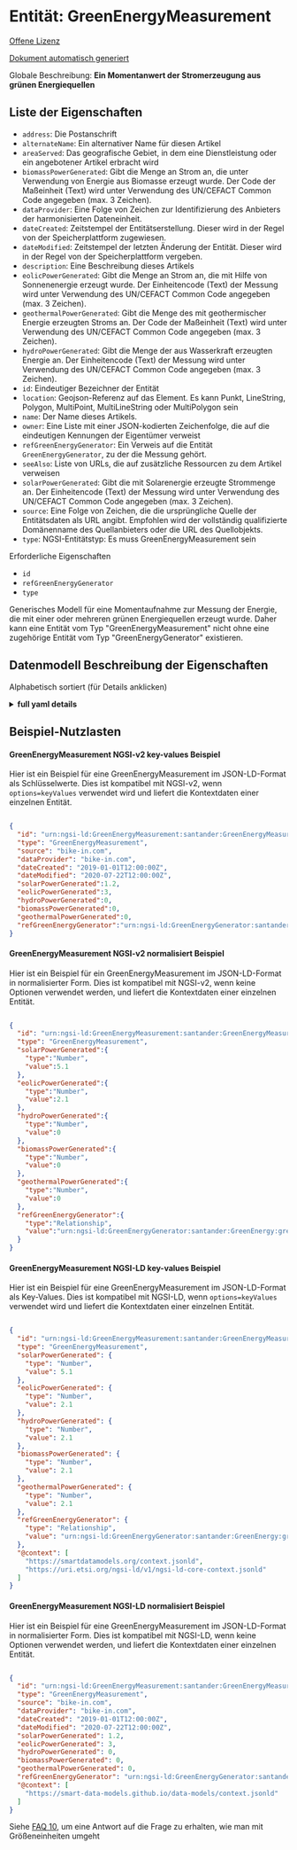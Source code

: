 Entität: GreenEnergyMeasurement  
===============================  
[Offene Lizenz](https://github.com/smart-data-models//dataModel.GreenEnergy/blob/master/GreenEnergyMeasurement/LICENSE.md)  
[Dokument automatisch generiert](https://docs.google.com/presentation/d/e/2PACX-1vTs-Ng5dIAwkg91oTTUdt8ua7woBXhPnwavZ0FxgR8BsAI_Ek3C5q97Nd94HS8KhP-r_quD4H0fgyt3/pub?start=false&loop=false&delayms=3000#slide=id.gb715ace035_0_60)  
Globale Beschreibung: **Ein Momentanwert der Stromerzeugung aus grünen Energiequellen**  

## Liste der Eigenschaften  

- `address`: Die Postanschrift  - `alternateName`: Ein alternativer Name für diesen Artikel  - `areaServed`: Das geografische Gebiet, in dem eine Dienstleistung oder ein angebotener Artikel erbracht wird  - `biomassPowerGenerated`: Gibt die Menge an Strom an, die unter Verwendung von Energie aus Biomasse erzeugt wurde. Der Code der Maßeinheit (Text) wird unter Verwendung des UN/CEFACT Common Code angegeben (max. 3 Zeichen).  - `dataProvider`: Eine Folge von Zeichen zur Identifizierung des Anbieters der harmonisierten Dateneinheit.  - `dateCreated`: Zeitstempel der Entitätserstellung. Dieser wird in der Regel von der Speicherplattform zugewiesen.  - `dateModified`: Zeitstempel der letzten Änderung der Entität. Dieser wird in der Regel von der Speicherplattform vergeben.  - `description`: Eine Beschreibung dieses Artikels  - `eolicPowerGenerated`: Gibt die Menge an Strom an, die mit Hilfe von Sonnenenergie erzeugt wurde. Der Einheitencode (Text) der Messung wird unter Verwendung des UN/CEFACT Common Code angegeben (max. 3 Zeichen).  - `geothermalPowerGenerated`: Gibt die Menge des mit geothermischer Energie erzeugten Stroms an. Der Code der Maßeinheit (Text) wird unter Verwendung des UN/CEFACT Common Code angegeben (max. 3 Zeichen).  - `hydroPowerGenerated`: Gibt die Menge der aus Wasserkraft erzeugten Energie an. Der Einheitencode (Text) der Messung wird unter Verwendung des UN/CEFACT Common Code angegeben (max. 3 Zeichen).  - `id`: Eindeutiger Bezeichner der Entität  - `location`: Geojson-Referenz auf das Element. Es kann Punkt, LineString, Polygon, MultiPoint, MultiLineString oder MultiPolygon sein  - `name`: Der Name dieses Artikels.  - `owner`: Eine Liste mit einer JSON-kodierten Zeichenfolge, die auf die eindeutigen Kennungen der Eigentümer verweist  - `refGreenEnergyGenerator`: Ein Verweis auf die Entität `GreenEnergyGenerator`, zu der die Messung gehört.  - `seeAlso`: Liste von URLs, die auf zusätzliche Ressourcen zu dem Artikel verweisen  - `solarPowerGenerated`: Gibt die mit Solarenergie erzeugte Strommenge an. Der Einheitencode (Text) der Messung wird unter Verwendung des UN/CEFACT Common Code angegeben (max. 3 Zeichen).  - `source`: Eine Folge von Zeichen, die die ursprüngliche Quelle der Entitätsdaten als URL angibt. Empfohlen wird der vollständig qualifizierte Domänenname des Quellanbieters oder die URL des Quellobjekts.  - `type`: NGSI-Entitätstyp: Es muss GreenEnergyMeasurement sein    
Erforderliche Eigenschaften  
- `id`  - `refGreenEnergyGenerator`  - `type`    
Generisches Modell für eine Momentaufnahme zur Messung der Energie, die mit einer oder mehreren grünen Energiequellen erzeugt wurde. Daher kann eine Entität vom Typ "GreenEnergyMeasurement" nicht ohne eine zugehörige Entität vom Typ "GreenEnergyGenerator" existieren.  
## Datenmodell Beschreibung der Eigenschaften  
Alphabetisch sortiert (für Details anklicken)  
<details><summary><strong>full yaml details</strong></summary>    
```yaml  
GreenEnergyMeasurement:    
  description: 'A instantaneous measure of power generation using green energy sources'    
  properties:    
    address:    
      description: 'The mailing address'    
      properties:    
        addressCountry:    
          description: 'Property. The country. For example, Spain. Model:''https://schema.org/addressCountry'''    
          type: string    
        addressLocality:    
          description: 'Property. The locality in which the street address is, and which is in the region. Model:''https://schema.org/addressLocality'''    
          type: string    
        addressRegion:    
          description: 'Property. The region in which the locality is, and which is in the country. Model:''https://schema.org/addressRegion'''    
          type: string    
        postOfficeBoxNumber:    
          description: 'Property. The post office box number for PO box addresses. For example, 03578. Model:''https://schema.org/postOfficeBoxNumber'''    
          type: string    
        postalCode:    
          description: 'Property. The postal code. For example, 24004. Model:''https://schema.org/https://schema.org/postalCode'''    
          type: string    
        streetAddress:    
          description: 'Property. The street address. Model:''https://schema.org/streetAddress'''    
          type: string    
      type: object    
      x-ngsi:    
        model: https://schema.org/address    
        type: Property    
    alternateName:    
      description: 'An alternative name for this item'    
      type: string    
      x-ngsi:    
        type: Property    
    areaServed:    
      description: 'The geographic area where a service or offered item is provided'    
      type: string    
      x-ngsi:    
        model: https://schema.org/Text    
        type: Property    
    biomassPowerGenerated:    
      description: 'Specifies the amount of power generated using biomass energy. The unit code (text) of measurement given using the UN/CEFACT Common Code (max. 3 characters).'    
      minimum: 0    
      type: number    
      x-ngsi:    
        model: https://schema.org/Number    
        type: Property    
        units: KWT    
    dataProvider:    
      description: 'A sequence of characters identifying the provider of the harmonised data entity.'    
      type: string    
      x-ngsi:    
        type: Property    
    dateCreated:    
      description: 'Entity creation timestamp. This will usually be allocated by the storage platform.'    
      format: date-time    
      type: string    
      x-ngsi:    
        type: Property    
    dateModified:    
      description: 'Timestamp of the last modification of the entity. This will usually be allocated by the storage platform.'    
      format: date-time    
      type: string    
      x-ngsi:    
        type: Property    
    description:    
      description: 'A description of this item'    
      type: string    
      x-ngsi:    
        type: Property    
    eolicPowerGenerated:    
      description: 'Specifies the amount of power generated using eolic energy. The unit code (text) of measurement given using the UN/CEFACT Common Code (max. 3 characters).'    
      minimum: 0    
      type: number    
      x-ngsi:    
        model: https://schema.org/Number    
        type: Property    
        units: KWT    
    geothermalPowerGenerated:    
      description: 'Specifies the amount of power generated using geothermal energy. The unit code (text) of measurement given using the UN/CEFACT Common Code (max. 3 characters).'    
      minimum: 0    
      type: number    
      x-ngsi:    
        model: https://schema.org/Number    
        type: Property    
        units: KWT    
    hydroPowerGenerated:    
      description: 'Specifies the amount of power generated using hydropower energy. The unit code (text) of measurement given using the UN/CEFACT Common Code (max. 3 characters).'    
      minimum: 0    
      type: number    
      x-ngsi:    
        model: https://schema.org/Number    
        type: Property    
        units: KWT    
    id:    
      anyOf: &greenenergymeasurement_-_properties_-_owner_-_items_-_anyof    
        - description: 'Property. Identifier format of any NGSI entity'    
          maxLength: 256    
          minLength: 1    
          pattern: ^[\w\-\.\{\}\$\+\*\[\]`|~^@!,:\\]+$    
          type: string    
        - description: 'Property. Identifier format of any NGSI entity'    
          format: uri    
          type: string    
      description: 'Unique identifier of the entity'    
      x-ngsi:    
        type: Property    
    location:    
      description: 'Geojson reference to the item. It can be Point, LineString, Polygon, MultiPoint, MultiLineString or MultiPolygon'    
      oneOf:    
        - description: 'Geoproperty. Geojson reference to the item. Point'    
          properties:    
            bbox:    
              items:    
                type: number    
              minItems: 4    
              type: array    
            coordinates:    
              items:    
                type: number    
              minItems: 2    
              type: array    
            type:    
              enum:    
                - Point    
              type: string    
          required:    
            - type    
            - coordinates    
          title: 'GeoJSON Point'    
          type: object    
        - description: 'Geoproperty. Geojson reference to the item. LineString'    
          properties:    
            bbox:    
              items:    
                type: number    
              minItems: 4    
              type: array    
            coordinates:    
              items:    
                items:    
                  type: number    
                minItems: 2    
                type: array    
              minItems: 2    
              type: array    
            type:    
              enum:    
                - LineString    
              type: string    
          required:    
            - type    
            - coordinates    
          title: 'GeoJSON LineString'    
          type: object    
        - description: 'Geoproperty. Geojson reference to the item. Polygon'    
          properties:    
            bbox:    
              items:    
                type: number    
              minItems: 4    
              type: array    
            coordinates:    
              items:    
                items:    
                  items:    
                    type: number    
                  minItems: 2    
                  type: array    
                minItems: 4    
                type: array    
              type: array    
            type:    
              enum:    
                - Polygon    
              type: string    
          required:    
            - type    
            - coordinates    
          title: 'GeoJSON Polygon'    
          type: object    
        - description: 'Geoproperty. Geojson reference to the item. MultiPoint'    
          properties:    
            bbox:    
              items:    
                type: number    
              minItems: 4    
              type: array    
            coordinates:    
              items:    
                items:    
                  type: number    
                minItems: 2    
                type: array    
              type: array    
            type:    
              enum:    
                - MultiPoint    
              type: string    
          required:    
            - type    
            - coordinates    
          title: 'GeoJSON MultiPoint'    
          type: object    
        - description: 'Geoproperty. Geojson reference to the item. MultiLineString'    
          properties:    
            bbox:    
              items:    
                type: number    
              minItems: 4    
              type: array    
            coordinates:    
              items:    
                items:    
                  items:    
                    type: number    
                  minItems: 2    
                  type: array    
                minItems: 2    
                type: array    
              type: array    
            type:    
              enum:    
                - MultiLineString    
              type: string    
          required:    
            - type    
            - coordinates    
          title: 'GeoJSON MultiLineString'    
          type: object    
        - description: 'Geoproperty. Geojson reference to the item. MultiLineString'    
          properties:    
            bbox:    
              items:    
                type: number    
              minItems: 4    
              type: array    
            coordinates:    
              items:    
                items:    
                  items:    
                    items:    
                      type: number    
                    minItems: 2    
                    type: array    
                  minItems: 4    
                  type: array    
                type: array    
              type: array    
            type:    
              enum:    
                - MultiPolygon    
              type: string    
          required:    
            - type    
            - coordinates    
          title: 'GeoJSON MultiPolygon'    
          type: object    
      x-ngsi:    
        type: Geoproperty    
    name:    
      description: 'The name of this item.'    
      type: string    
      x-ngsi:    
        type: Property    
    owner:    
      description: 'A List containing a JSON encoded sequence of characters referencing the unique Ids of the owner(s)'    
      items:    
        anyOf: *greenenergymeasurement_-_properties_-_owner_-_items_-_anyof    
        description: 'Property. Unique identifier of the entity'    
      type: array    
      x-ngsi:    
        type: Property    
    refGreenEnergyGenerator:    
      anyOf:    
        - format: uri    
          type: string    
        - anyOf:    
            - description: 'Property. Identifier format of any NGSI entity'    
              maxLength: 256    
              minLength: 1    
              pattern: ^[\w\-\.\{\}\$\+\*\[\]`|~^@!,:\\]+$    
              type: string    
            - description: 'Property. Identifier format of any NGSI entity'    
              format: uri    
              type: string    
      description: 'A reference to the entity `GreenEnergyGenerator` which it belongs the measurement.'    
      x-ngsi:    
        model: https://schema.org/URL    
        type: Relationship    
    seeAlso:    
      description: 'list of uri pointing to additional resources about the item'    
      oneOf:    
        - items:    
            format: uri    
            type: string    
          minItems: 1    
          type: array    
        - format: uri    
          type: string    
      x-ngsi:    
        type: Property    
    solarPowerGenerated:    
      description: 'Specifies the amount of power generated using solar energy. The unit code (text) of measurement given using the UN/CEFACT Common Code (max. 3 characters).'    
      minimum: 0    
      type: number    
      x-ngsi:    
        model: https://schema.org/Number    
        type: Property    
        units: KWT    
    source:    
      description: 'A sequence of characters giving the original source of the entity data as a URL. Recommended to be the fully qualified domain name of the source provider, or the URL to the source object.'    
      type: string    
      x-ngsi:    
        type: Property    
    type:    
      description: 'NGSI Entity Type: It has to be GreenEnergyMeasurement'    
      type: string    
      value: GreenEnergyMeasurement    
      x-ngsi:    
        type: Property    
  required:    
    - id    
    - type    
    - refGreenEnergyGenerator    
  type: object    
  x-derived-from: ""    
  x-disclaimer: 'Redistribution and use in source and binary forms, with or without modification, are permitted  provided that the license conditions are met. Copyleft (c) 2021 Contributors to Smart Data Models Program'    
  x-license-url: https://github.com/smart-data-models/dataModel.GreenEnergy/blob/master/GreenEnergyMeasurement/LICENSE.md    
  x-model-schema: https://smart-data-models.github.io/dataModel.GreenEnergy/GreenEnergyMeasurement/schema.json    
  x-model-tags: ""    
  x-version: 0.0.1    
```  
</details>    
## Beispiel-Nutzlasten  
#### GreenEnergyMeasurement NGSI-v2 key-values Beispiel  
Hier ist ein Beispiel für eine GreenEnergyMeasurement im JSON-LD-Format als Schlüsselwerte. Dies ist kompatibel mit NGSI-v2, wenn `options=keyValues` verwendet wird und liefert die Kontextdaten einer einzelnen Entität.  
```json  
{  
  "id": "urn:ngsi-ld:GreenEnergyMeasurement:santander:GreenEnergyMeasurement:Generator:a34f24b",  
  "type": "GreenEnergyMeasurement",  
  "source": "bike-in.com",  
  "dataProvider": "bike-in.com",  
  "dateCreated": "2019-01-01T12:00:00Z",  
  "dateModified": "2020-07-22T12:00:00Z",  
  "solarPowerGenerated":1.2,  
  "eolicPowerGenerated":3,  
  "hydroPowerGenerated":0,  
  "biomassPowerGenerated":0,  
  "geothermalPowerGenerated":0,  
  "refGreenEnergyGenerator":"urn:ngsi-ld:GreenEnergyGenerator:santander:GreenEnergy:greenEnergyGenerator:0001"  
}  
```  
#### GreenEnergyMeasurement NGSI-v2 normalisiert Beispiel  
Hier ist ein Beispiel für ein GreenEnergyMeasurement im JSON-LD-Format in normalisierter Form. Dies ist kompatibel mit NGSI-v2, wenn keine Optionen verwendet werden, und liefert die Kontextdaten einer einzelnen Entität.  
```json  
{  
  "id": "urn:ngsi-ld:GreenEnergyMeasurement:santander:GreenEnergyMeasurement-Generator:a34f24b",  
  "type": "GreenEnergyMeasurement",  
  "solarPowerGenerated":{  
    "type":"Number",  
    "value":5.1  
  },  
  "eolicPowerGenerated":{  
    "type":"Number",  
    "value":2.1  
  },  
  "hydroPowerGenerated":{  
    "type":"Number",  
    "value":0  
  },  
  "biomassPowerGenerated":{  
    "type":"Number",  
    "value":0  
  },  
  "geothermalPowerGenerated":{  
    "type":"Number",  
    "value":0  
  },  
  "refGreenEnergyGenerator":{  
    "type":"Relationship",  
    "value":"urn:ngsi-ld:GreenEnergyGenerator:santander:GreenEnergy:greenEnergyGenerator:0001"  
  }  
}  
```  
#### GreenEnergyMeasurement NGSI-LD key-values Beispiel  
Hier ist ein Beispiel für eine GreenEnergyMeasurement im JSON-LD-Format als Key-Values. Dies ist kompatibel mit NGSI-LD, wenn `options=keyValues` verwendet wird und liefert die Kontextdaten einer einzelnen Entität.  
```json  
{  
  "id": "urn:ngsi-ld:GreenEnergyMeasurement:santander:GreenEnergyMeasurement-Generator:a34f24b",  
  "type": "GreenEnergyMeasurement",  
  "solarPowerGenerated": {  
    "type": "Number",  
    "value": 5.1  
  },  
  "eolicPowerGenerated": {  
    "type": "Number",  
    "value": 2.1  
  },  
  "hydroPowerGenerated": {  
    "type": "Number",  
    "value": 2.1  
  },  
  "biomassPowerGenerated": {  
    "type": "Number",  
    "value": 2.1  
  },  
  "geothermalPowerGenerated": {  
    "type": "Number",  
    "value": 2.1  
  },  
  "refGreenEnergyGenerator": {  
    "type": "Relationship",  
    "value": "urn:ngsi-ld:GreenEnergyGenerator:santander:GreenEnergy:greenEnergyGenerator:0001"  
  },  
  "@context": [  
    "https://smartdatamodels.org/context.jsonld",  
    "https://uri.etsi.org/ngsi-ld/v1/ngsi-ld-core-context.jsonld"  
  ]  
}  
```  
#### GreenEnergyMeasurement NGSI-LD normalisiert Beispiel  
Hier ist ein Beispiel für eine GreenEnergyMeasurement im JSON-LD-Format in normalisierter Form. Dies ist kompatibel mit NGSI-LD, wenn keine Optionen verwendet werden, und liefert die Kontextdaten einer einzelnen Entität.  
```json  
{  
  "id": "urn:ngsi-ld:GreenEnergyMeasurement:santander:GreenEnergyMeasurement:Generator:a34f24b",  
  "type": "GreenEnergyMeasurement",  
  "source": "bike-in.com",  
  "dataProvider": "bike-in.com",  
  "dateCreated": "2019-01-01T12:00:00Z",  
  "dateModified": "2020-07-22T12:00:00Z",  
  "solarPowerGenerated": 1.2,  
  "eolicPowerGenerated": 3,  
  "hydroPowerGenerated": 0,  
  "biomassPowerGenerated": 0,  
  "geothermalPowerGenerated": 0,  
  "refGreenEnergyGenerator": "urn:ngsi-ld:GreenEnergyGenerator:santander:GreenEnergy:greenEnergyGenerator:0001",  
  "@context": [  
    "https://smart-data-models.github.io/data-models/context.jsonld"  
  ]  
}  
```  
Siehe [FAQ 10](https://smartdatamodels.org/index.php/faqs/), um eine Antwort auf die Frage zu erhalten, wie man mit Größeneinheiten umgeht